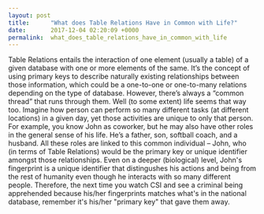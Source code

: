 ```yaml
---
layout: post
title:      "What does Table Relations Have in Common with Life?"
date:       2017-12-04 02:20:09 +0000
permalink:  what_does_table_relations_have_in_common_with_life
---
```



Table Relations entails the interaction of one element (usually a table) of a given database with one or more elements of the same. It’s the concept of using primary keys to describe naturally existing relationships between those information, which could be a one-to-one or one-to-many relations depending on the type of database. However, there’s always a “common thread” that runs through them. 
Well (to some extent) life seems that way too. Imagine how person can perform so many different tasks (at different locations) in a given day, yet those activities are unique to only that person.  For example, you know John as coworker, but he may also have other roles in the general sense of his life. He’s a father, son, softball coach, and a husband. All these roles are linked to this common individual – John, who (in terms of Table Relations) would be the primary key or unique identifier amongst those relationships. Even on a deeper (biological) level, John's fingerprint is a unique identifier that distingushes his actions and being from the rest of humanity even though he interacts with so many different people. Therefore, the next time you watch CSI and see a criminal being apprehended because his/her fingerprints matches what's in the national database, remember it's his/her "primary key" that gave them away. 

